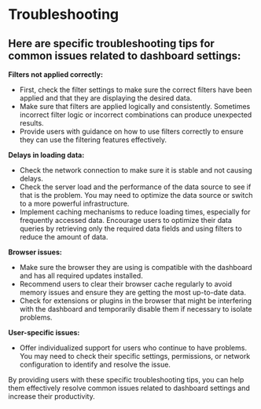 # Troubleshooting

## Here are specific troubleshooting tips for common issues related to dashboard settings:



**Filters not applied correctly:**

* First, check the filter settings to make sure the correct filters have been applied and that they are displaying the desired data.
* Make sure that filters are applied logically and consistently. Sometimes incorrect filter logic or incorrect combinations can produce unexpected results.
* Provide users with guidance on how to use filters correctly to ensure they can use the filtering features effectively.

**Delays in loading data:**

* Check the network connection to make sure it is stable and not causing delays.
* Check the server load and the performance of the data source to see if that is the problem. You may need to optimize the data source or switch to a more powerful infrastructure.
* Implement caching mechanisms to reduce loading times, especially for frequently accessed data. Encourage users to optimize their data queries by retrieving only the required data fields and using filters to reduce the amount of data.

**Browser issues:**

* Make sure the browser they are using is compatible with the dashboard and has all required updates installed.
* Recommend users to clear their browser cache regularly to avoid memory issues and ensure they are getting the most up-to-date data.
* Check for extensions or plugins in the browser that might be interfering with the dashboard and temporarily disable them if necessary to isolate problems.

**User-specific issues:**

* Offer individualized support for users who continue to have problems. You may need to check their specific settings, permissions, or network configuration to identify and resolve the issue.



By providing users with these specific troubleshooting tips, you can help them effectively resolve common issues related to dashboard settings and increase their productivity.



